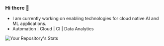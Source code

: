 ### Hi there 👋

- I am currently working on enabling technologies for cloud native AI and ML applications.
- Automation | Cloud | CI | Data Analytics

![Your Repository's Stats](https://github-readme-stats.vercel.app/api?username=hershpa&show_icons=true)

<!--
**hershpa/hershpa** is a ✨ _special_ ✨ repository because its `README.md` (this file) appears on your GitHub profile.

Here are some ideas to get you started:

- 🔭 I’m currently working on enabling technologies for cloud native AI and ML applications.
- 🌱 I’m always looking to learn more about Automation | Cloud | CI | Data Analytics ...
- 👯 I’m looking to collaborate on ...
- 🤔 I’m looking for help with ...
- 💬 Ask me about ...
- 📫 How to reach me: ...
- 😄 Pronouns: ...
- ⚡ Fun fact: ...
-->
